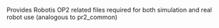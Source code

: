 Provides Robotis OP2 related files required for both simulation and real robot use (analogous to pr2_common)
